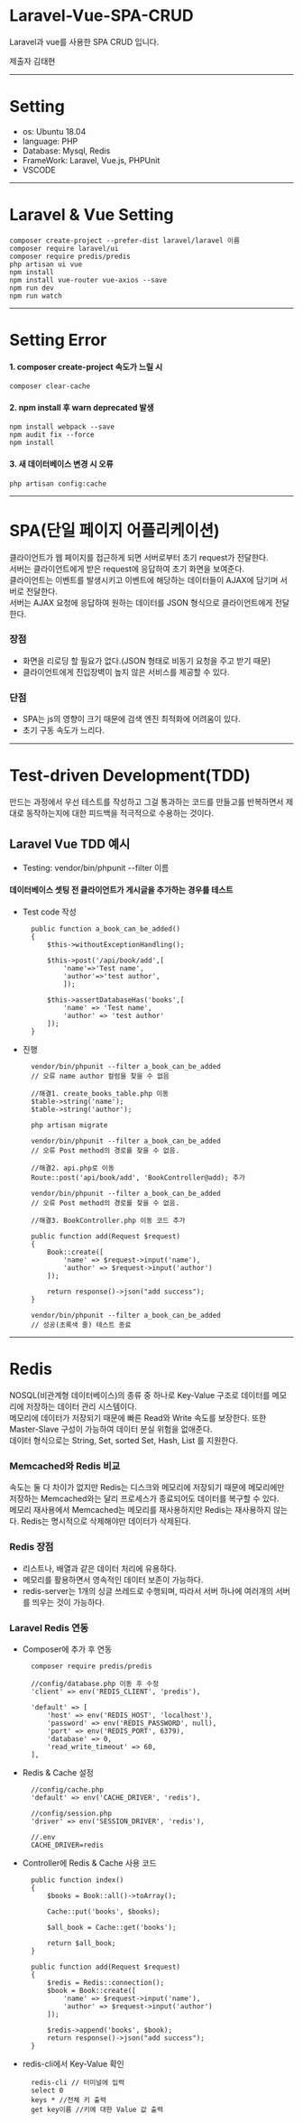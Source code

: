 # Laravel-Vue-SPA-CRUD
Laravel과 vue를 사용한 SPA CRUD 입니다.  

제출자 김태현

---
# Setting
- os: Ubuntu 18.04
- language: PHP
- Database: Mysql, Redis
- FrameWork: Laravel, Vue.js, PHPUnit
- VSCODE

---
# Laravel & Vue Setting
    composer create-project --prefer-dist laravel/laravel 이름
    composer require laravel/ui
    composer require predis/predis
    php artisan ui vue
    npm install
    npm install vue-router vue-axios --save
    npm run dev
    npm run watch

---
# Setting Error
#### 1. composer create-project 속도가 느릴 시
    composer clear-cache

#### 2. npm install 후 warn deprecated 발생
    npm install webpack --save
    npm audit fix --force
    npm install

#### 3. 새 데이터베이스 변경 시 오류
    php artisan config:cache

---
# SPA(단일 페이지 어플리케이션)
클라이언트가 웹 페이지를 접근하게 되면 서버로부터 초기 request가 전달한다.  
서버는 클라이언트에게 받은 request에 응답하여 초기 화면을 보여준다.  
클라이언트는 이벤트를 발생시키고 이벤트에 해당하는 데이터들이 AJAX에 담기며 서버로 전달한다.  
서버는 AJAX 요청에 응답하여 원하는 데이터를 JSON 형식으로 클라이언트에게 전달한다.  

### 장점
- 화면을 리로딩 할 필요가 없다.(JSON 형태로 비동기 요청을 주고 받기 때문)
- 클라이언트에게 진입장벽이 높지 않은 서비스를 제공할 수 있다.

### 단점
- SPA는 js의 영향이 크기 때문에 검색 엔진 최적화에 어려움이 있다.
- 초기 구동 속도가 느리다.
---
# Test-driven Development(TDD)
만드는 과정에서 우선 테스트를 작성하고 그걸 통과하는 코드를 만들고를 반복하면서 제대로 동작하는지에 대한 피드백을 적극적으로 수용하는 것이다.

## Laravel Vue TDD 예시
- Testing: vendor/bin/phpunit --filter 이름 

#### 데이터베이스 셋팅 전 클라이언트가 게시글을 추가하는 경우를 테스트
- Test code 작성

        public function a_book_can_be_added()
        {
            $this->withoutExceptionHandling();

            $this->post('/api/book/add',[
                'name'=>'Test name',
                'author'=>'test author',
                ]);

            $this->assertDatabaseHas('books',[
                'name' => 'Test name',
                'author' => 'test author'
            ]);
        }
    
- 진행

        vendor/bin/phpunit --filter a_book_can_be_added 
        // 오류 name author 컬럼을 찾을 수 없음

        //해결1. create_books_table.php 이동
        $table->string('name');
        $table->string('author');

        php artisan migrate

        vendor/bin/phpunit --filter a_book_can_be_added 
        // 오류 Post method의 경로를 찾을 수 없음.

        //해결2. api.php로 이동
        Route::post('api/book/add', 'BookController@add); 추가

        vendor/bin/phpunit --filter a_book_can_be_added 
        // 오류 Post method의 경로를 찾을 수 없음.

        //해결3. BookController.php 이동 코드 추가
        
        public function add(Request $request)
        {
            Book::create([
                'name' => $request->input('name'),
                'author' => $request->input('author')
            ]);

            return response()->json("add success");
        }

        vendor/bin/phpunit --filter a_book_can_be_added
        // 성공(초록색 줄) 테스트 종료

---
# Redis
NOSQL(비관계형 데이터베이스)의 종류 중 하나로 Key-Value 구조로 데이터를 메모리에 저장하는 데이터 관리 시스템이다.  
메모리에 데이터가 저장되기 때문에 빠른 Read와 Write 속도를 보장한다. 또한 Master-Slave 구성이 가능하여 데이터 분실 위험을 없애준다.  
데이터 형식으로는 String, Set, sorted Set, Hash, List 를 지원한다.  

### Memcached와 Redis 비교
속도는 둘 다 차이가 없지만 Redis는 디스크와 메모리에 저장되기 때문에 메모리에만 저장하는 Memcached와는 달리 프로세스가 종료되어도 데이터를 복구할 수 있다.  
메모리 재사용에서 Memcached는 메모리를 재사용하지만 Redis는 재사용하지 않는다. Redis는 명시적으로 삭제해야만 데이터가 삭제된다.

### Redis 장점
- 리스트나, 배열과 같은 데이터 처리에 유용하다.
- 메모리를 활용하면서 영속적인 데이터 보존이 가능하다.
- redis-server는 1개의 싱글 쓰레드로 수행되며, 따라서 서버 하나에 여러개의 서버를 띄우는 것이 가능하다.

### Laravel Redis 연동
- Composer에 추가 후 연동

        composer require predis/predis
        
        //config/database.php 이동 후 수정
        'client' => env('REDIS_CLIENT', 'predis'),

        'default' => [
            'host' => env('REDIS_HOST', 'localhost'),
            'password' => env('REDIS_PASSWORD', null),
            'port' => env('REDIS_PORT', 6379),
            'database' => 0,
            'read_write_timeout' => 60,
        ],
        
- Redis & Cache 설정

        //config/cache.php
        'default' => env('CACHE_DRIVER', 'redis'),
        
        //config/session.php
        'driver' => env('SESSION_DRIVER', 'redis'),
        
        //.env
        CACHE_DRIVER=redis
        
- Controller에 Redis & Cache 사용 코드

        public function index()
        {
            $books = Book::all()->toArray();
            
            Cache::put('books', $books);
            
            $all_book = Cache::get('books');
            
            return $all_book;
        }

        public function add(Request $request)
        {
            $redis = Redis::connection();
            $book = Book::create([
                'name' => $request->input('name'),
                'author' => $request->input('author')
            ]);

            $redis->append('books', $book);
            return response()->json("add success");
        }
        
- redis-cli에서 Key-Value 확인

        redis-cli // 터미널에 입력
        select 0 
        keys * //전체 키 출력
        get key이름 //키에 대한 Value 값 출력
    
